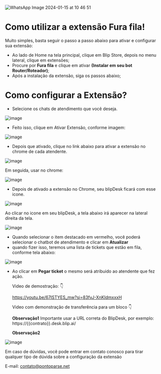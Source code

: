 ![WhatsApp Image 2024-01-15 at 10 46 51](https://github.com/Wilkor/doc-plugin-fura-fila/assets/34819624/acaf6e2b-c51c-435d-ae54-becbc8fe0b47)

# Como utilizar a extensão Fura fila!

Muito simples, basta seguir o passo a passo abaixo para ativar e configurar sua extensão:

 - Ao lado de Home na tela principal, clique em Blip Store, depois no menu lateral, clique em extensões;
 - Procure por **Fura fila** e clique em ativar **(Instalar em seu bot Router/Roteador)**;
 - Após a instalação da extensão, siga os passos abaixo;


# Como configurar a Extensão?

  - Selecione os chats de atendimento que você deseja.
  
  ![image](https://github.com/Wilkor/doc-plugin-fura-fila/assets/34819624/9b196132-5a65-4453-b755-cbb68b3fe9c0)


  - Feito isso, clique em Ativar Extensão, conforme imagem:

![image](https://user-images.githubusercontent.com/34819624/209581856-ee879488-a899-4483-a495-233fd5950d52.png)

  - Depois que ativado, clique no link abaixo para ativar a extensão no chrome de cada atendente.
  
![image](https://github.com/Wilkor/doc-plugin-fura-fila/assets/34819624/e08157d9-bfa6-4b3e-8eeb-ae4eeb772e9c)


   
   Em seguida, usar no chrome:
   
   ![image](https://user-images.githubusercontent.com/34819624/208984825-6bb8e412-70f9-4d92-852b-90510b0ba778.png)


  - Depois de ativado a extensão no Chrome, seu blipDesk ficará com esse icone.
  
  ![image](https://user-images.githubusercontent.com/34819624/208979059-2e8abae9-c1ae-4d9b-ba2c-4dfea2de5df2.png)

  Ao clicar no icone em seu blipDesk, a tela abaixo irá aparecer na lateral direita da tela.
  
 ![image](https://github.com/Wilkor/doc-plugin-fura-fila/assets/34819624/97a9a1b2-78f6-49ba-8ff0-28b4251f5ac3)


 - Quando selecionar o item destacado em vermelho, você poderá selecionar o chatbot de atendimento e clicar em **Atualizar**
 - quando fizer isso, teremos uma lista de tickets que estão em fila, conforme tela abaixo:

![image](https://github.com/Wilkor/doc-plugin-fura-fila/assets/34819624/82037e82-55d8-41fc-a3a8-11ad5ed011ce)

- Ao clicar em **Pegar ticket** o mesmo será atribuido ao atendente que fez ação.

  
  Video de demostração: :point_down:
  
  https://youtu.be/67ISTYES_mw?si=83fvJ-XnKIdmxxxH
  
   Video com demonstração de transferência para um bloco :point_down:


  **Observação1** Importante usar a URL correta do BlipDesk, por exemplo: https://{{contrato}}.desk.blip.ai/

  **Observação2** 

 ![image](https://github.com/Wilkor/doc-plugin-fura-fila/assets/34819624/91995b0b-e88a-41d3-b4c3-c9d8ba182db1)

 
  Em caso de dúvidas, você pode entrar em contato conosco para tirar qualquer tipo de dúvida sobre a configuração da extensão
 
  E-mail: contato@pontoparse.net

